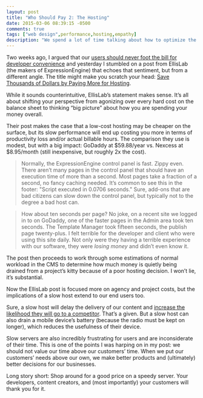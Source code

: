 ```yaml
---
layout: post
title: "Who Should Pay 2: The Hosting"
date: 2015-03-06 08:39:15 -0500
comments: true
tags: ["web design",performance,hosting,empathy]
description: "We spend a lot of time talking about how to optimize the front-end of websites, but the truth is, your back-end needs to be fast too."
---
```


Two weeks ago, I argued that our [users should never foot the bill for developer convenience](http://aaron-gustafson.com/notebook/who-should-pay/) and yesterday I stumbled on a post from EllisLab (the makers of ExpressionEngine) that echoes that sentiment, but from a different angle. The title might make you scratch your head: [Save Thousands of Dollars by Paying More for Hosting](https://ellislab.com/blog/entry/save-thousands-of-dollars-by-paying-more-for-hosting).

<!-- more -->

While it sounds counterintuitive, EllisLab’s statement makes sense. It’s all about shifting your perspective from agonizing over every hard cost on the balance sheet to thinking “big picture” about how you are spending your money overall. 

Their post makes the case that a low-cost hosting may be cheaper on the surface, but its slow performance will end up costing you more in terms of productivity loss and/or actual billable hours. The comparison they use is modest, but with a big impact: GoDaddy at $59.88/year vs. Nexcess at $8.95/month (still inexpensive, but roughly 2x the cost).

> Normally, the ExpressionEngine control panel is fast. Zippy even. There aren’t many pages in the control panel that should have an execution time of more than a second. Most pages take a fraction of a second, no fancy caching needed. It’s common to see this in the footer: "Script executed in 0.0706 seconds." Sure, add-ons that are bad citizens can slow down the control panel, but typically not to the degree a bad host can.

> How about ten seconds per page? No joke, on a recent site we logged in to on GoDaddy, one of the faster pages in the Admin area took ten seconds. The Template Manager took fifteen seconds, the publish page twenty-plus. I felt terrible for the developer and client who were using this site daily. Not only were they having a terrible experience with our software, they were *losing money* and didn’t even know it.

The post then proceeds to work through some estimations of normal workload in the CMS to determine how much money is quietly being drained from a project’s kitty because of a poor hosting decision. I won’t lie, it’s substantial.

Now the EllisLab post is focused more on agency and project costs, but the implications of a slow host extend to our end users too.

Sure, a slow host will delay the delivery of our content and [increase the likelihood they will go to a competitor](http://www.nytimes.com/2012/03/01/technology/impatient-web-users-flee-slow-loading-sites.html?pagewanted=all&_r=0). That’s a given. But a slow host can also drain a mobile device’s battery (because the radio must be kept on longer), which reduces the usefulness of their device.

Slow servers are also incredibly frustrating for users and are inconsiderate of their time. This is one of the points I was harping on in my post: we should not value our time above our customers’ time. When we put our customers’ needs above our own, we make better products and (ultimately) better decisions for our businesses.

Long story short: Shop around for a good price on a speedy server. Your developers, content creators, and (most importantly) your customers will thank you for it.
